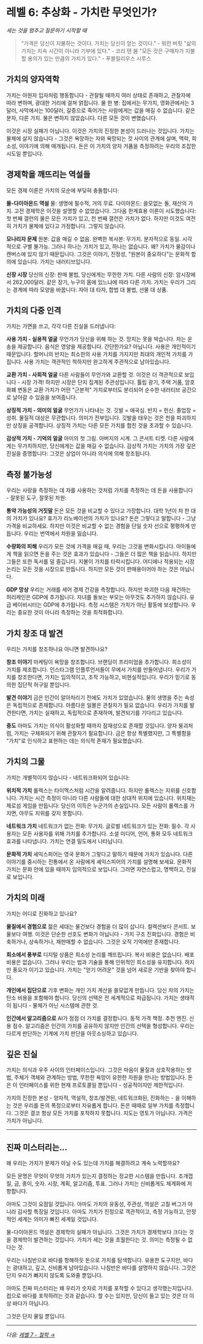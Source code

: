 # 레벨 6: 추상화 - 가치란 무엇인가?
*세는 것을 멈추고 질문하기 시작할 때*

> "가격은 당신이 지불하는 것이다. 가치는 당신이 얻는 것이다." - 워런 버핏
> "삶의 가치는 지속 시간이 아니라 기부에 있다." - 코리 텐 붐
> "모든 것은 구매자가 지불할 용의가 있는 만큼의 가치가 있다." - 푸블릴리우스 시루스

## 가치의 양자역학

가치는 아원자 입자처럼 행동합니다 - 관찰될 때까지 여러 상태로 존재하고, 관찰자에 따라 변하며, 광대한 거리에 걸쳐 얽힙니다. 물 한 병: 집에서는 무가치, 영화관에서는 3달러, 사막에서는 100달러, 갈증으로 죽어가는 사람에게는 값을 매길 수 없습니다. 같은 분자, 다른 가치. 물은 변하지 않았습니다. 다른 모든 것이 변했습니다.

이것은 시장 실패가 아닙니다. 이것은 가치의 진정한 본성이 드러나는 것입니다. 가치는 물체에 살지 않습니다 - 그것은 욕망하는 자와 욕망되는 것 사이의 관계에 살며, 맥락, 희소성, 이야기에 의해 매개됩니다. 돈은 이 가치의 양자 거품을 측정하려는 우리의 조잡한 시도일 뿐입니다.

## 경제학을 깨뜨리는 역설들

모든 경제 이론은 가치의 모순에 부딪혀 충돌합니다:

**물-다이아몬드 역설**
물: 생명에 필수적, 거의 무료. 다이아몬드: 쓸모없는 돌, 재산의 가치. 고전 경제학은 이것을 설명할 수 없었습니다. 그다음 한계효용 이론이 시도했습니다: 첫 번째 갤런의 물은 모든 가치가 있고, 천 번째 갤런은 가치가 없다. 하지만 이것도 여전히 가치가 물체에 있다고 가정합니다. 그렇지 않습니다.

**모나리자 문제**
원본: 값을 매길 수 없음. 완벽한 복사본: 무가치. 분자적으로 동일. 시각적으로 구별 불가능. 그러나 하나는 가치가 있고, 하나는 없습니다. 왜? 가치가 물감이나 캔버스에 있지 않기 때문입니다. 그것은 이야기, 진정성, "원본이 중요하다"는 문화적 합의에 있습니다. 가치는 내러티브입니다.

**신장 시장**
당신의 신장: 판매 불법, 당신에게는 무한한 가치. 다른 사람의 신장: 암시장에서 262,000달러. 같은 장기, 누구의 몸에 있느냐에 따라 다른 가치. 가치는 우리가 그리는 경계에 따라 모양을 바꿉니다: 자아 대 타자, 합법 대 불법, 선물 대 상품.

## 가치의 다중 인격

가치는 가면을 쓰고, 각각 다른 진실을 드러냅니다:

**사용 가치 - 실용적 얼굴**
무언가가 당신을 위해 하는 것. 망치는 못을 박습니다. 차는 운송을 제공합니다. 음식은 영양을 제공합니다. 간단한가요? 아닙니다. 사용은 개인적이기 때문입니다. 할머니의 반지는 최소한의 사용 가치를 가지지만 최대의 개인적 가치를 가집니다. 사용 가치는 객관적인 척하지만 완고하게 주관적으로 남아있습니다.

**교환 가치 - 사회적 얼굴**
다른 사람들이 무언가와 교환할 것. 이것은 더 객관적으로 보입니다 - 시장 가격! 하지만 시장은 단지 집계된 주관성입니다. 튤립 광기, 주택 거품, 암호화폐 변동은 교환 가치가 어떤 "근본적" 가치로부터도 분리되어 순수한 내러티브 공간으로 날아갈 수 있음을 보여줍니다.

**상징적 가치 - 의미의 얼굴**
무언가가 나타내는 것. 깃발 = 애국심. 반지 = 헌신. 졸업장 = 성취. 물질적 대상은 무관합니다. 의미가 전부입니다. 깃발을 태우는 것은 천을 파괴하지만 상징을 공격합니다. 상징적 가치는 다른 모든 가치를 합친 것을 초과할 수 있습니다.

**감상적 가치 - 기억의 얼굴**
아이의 첫 그림. 아버지의 시계. 그 콘서트 티켓. 다른 사람에게는 무가치하지만, 당신에게는 값을 매길 수 없습니다. 감상적 가치는 가치의 가장 깊은 진실을 증명합니다: 그것은 상업이 아니라 의식에 의해 창조됩니다.

## 측정 불가능성

우리는 사랑을 측정하는 데 자를 사용하는 것처럼 가치를 측정하는 데 돈을 사용합니다 - 잘못된 도구, 잘못된 차원:

**통약 가능성의 거짓말**
돈은 모든 것을 비교할 수 있다고 가장합니다. 대학 1년이 차 한 대의 가치가 있나요? 휴가가 리노베이션의 가치가 있나요? 돈은 그렇다고 말합니다 - 그냥 가격을 비교하세요. 하지만 이것은 비교할 수 없는 경험을 단일 숫자 선으로 평평하게 만듭니다. 우리는 번역에서 차원을 잃습니다.

**수량화의 피해**
우리가 모든 것에 가격을 매길 때, 우리는 그것을 변화시킵니다. 아이들에게 책을 읽으면 돈을 주는 것은 효과가 있습니다 - 그들은 더 많은 책을 읽습니다. 하지만 그들은 또한 독서를 덜 즐깁니다. 지불이 가치를 타락시킵니다. 어디에나 적용되는 시장 논리는 모든 것을 시장으로 만듭니다. 하지만 모든 것이 판매용이어야 하는 것은 아닙니다.

**GDP 망상**
우리는 거래를 세어 경제 건강을 측정합니다. 하지만 파괴한 다음 재건하는 허리케인은 GDP에 추가됩니다. 자녀를 돌보는 부모는 아무것도 추가하지 않습니다. 유급 베이비시터는 GDP에 추가됩니다. 측정 시스템은 가치가 아닌 활동에 보상합니다. 우리는 중요한 것이 아니라 측정하는 것을 최적화합니다.

## 가치 창조 대 발견

우리는 가치를 창조하나요 아니면 발견하나요?

**창조 이야기**
마케팅이 욕망을 창조합니다. 브랜딩이 프리미엄을 추가합니다. 희소성이 가치를 제조합니다. 인스타그램 인플루언서들이 무에서 가치를 만들어냅니다. 우리가 가치를 창조한다면, 가치는 임의적이고, 조작 가능하고, 비현실적입니다. 우리가 믿기로 동의한 집단적 허구일 뿐입니다.

**발견 이야기**
금은 인간이 알아차리기 전에도 가치가 있었습니다. 물의 생명을 주는 속성은 독립적으로 존재합니다. 아름다운 일몰은 관찰자가 필요 없습니다. 우리가 가치를 발견한다면, 가치는 실재하고, 독립적으로 존재하며, 발견되기를 기다리고 있습니다.

**중도**
아마도 가치는 의식이 활성화할 때까지 잠재성으로 존재할 것입니다. 양자 붕괴처럼, 가치는 구체화되기 위해 관찰자가 필요합니다. 금은 항상 특별했지만, 그 특별함을 "가치"로 인식하고 표현하는 데는 의식적 존재가 필요했습니다.

## 가치의 그물

가치는 개별적이지 않습니다 - 네트워크화되어 있습니다:

**위치적 가치**
롤렉스는 타이멕스처럼 시간을 알려줍니다. 하지만 롤렉스는 지위를 신호합니다. 가치는 시간 측정이 아니라 다른 사람들에 대한 상대적 위치에 있습니다. 위치재는 제로섬 게임을 만듭니다: 당신의 이득은 누군가의 손실입니다. 모든 사람이 롤렉스를 가지면, 아무도 지위를 갖지 못합니다.

**네트워크 가치**
네트워크가 없는 전화: 무가치. 글로벌 네트워크가 있는 전화: 필수. 각 사용자는 모든 사용자를 위해 가치를 추가합니다. 소셜 미디어, 언어, 통화 모두 네트워크 효과를 나타냅니다. 가치는 연결 밀도에서 나타납니다.

**문화적 가치**
셰익스피어는 영국 문화가 그렇다고 말하기 때문에 가치가 있습니다. 다른 이야기를 중시하는 전통에서 온 사람에게 셰익스피어의 가치를 설명해 보세요. 문화적 가치는 문화 안에 있을 때까지 임의적으로 보입니다. 그러면 자연스럽고, 명백하고, 진실로 보입니다.

## 가치의 미래

가치는 어디로 진화하고 있나요?

**물질에서 경험으로**
젊은 세대는 물건보다 경험을 더 많이 삽니다. 컬렉션보다 콘서트. 보물보다 여행. 이것은 단순한 선호도 변화가 아닙니다 - 가치 구조 진화입니다. 경험은 비축하거나, 상속하거나, 재판매할 수 없습니다. 그것은 오직 기억에만 존재합니다.

**희소에서 풍부로**
디지털 상품은 희소성 논리를 깨뜨립니다. 복사 비용은 없습니다. 배포 비용은 없습니다. 그러나 우리는 법과 기술을 통해 인위적인 희소성을 유지합니다. 하지만 풍요가 이기고 있습니다. 가치는 "얻기 어려운" 것을 넘어 새로운 기반을 찾아야 합니다.

**개인에서 집단으로**
기후 변화는 개인 가치 계산을 쓸모없게 만듭니다. 당신 차의 가치는 탄소 비용을 포함해야 합니다. 당신의 선택은 전 세계적으로 파급됩니다. 가치는 생태적이 됩니다 - 물체가 아닌 시스템에 관한 것.

**인간에서 알고리즘으로**
AI가 점점 더 가치를 결정합니다. 동적 가격 책정. 추천 엔진. 신용 점수. 알고리즘은 인간의 가치를 공유하지 않지만 인간의 선택을 형성합니다. 우리는 다르게 판단하는 기계에 가치 판단을 아웃소싱하고 있습니다.

## 깊은 진실

가치는 의식과 우주 사이의 인터페이스입니다. 그것은 마음이 물질과 상호작용하는 방법, 주체가 객체와 관계하는 방법, 무한한 욕망이 유한한 자원을 만나는 방법입니다. 돈은 이 인터페이스를 위한 현재 프로토콜일 뿐입니다 - 성공적이지만 제한적입니다.

가치의 진정한 본성 - 양자적, 역설적, 창조/발견된, 네트워크화된, 진화하는 - 을 이해하는 것은 우리를 돈의 폭정으로부터 자유롭게 합니다. 돈은 때때로 일부 가치를 측정합니다. 그것은 결코 항상 모든 가치를 포착하지 못합니다. 지도는 영토가 아닙니다. 가격은 가치가 아닙니다.

---

## 진짜 미스터리는...

왜 우리는 가치가 문제가 아닐 수도 있는데 가치를 해결하려고 계속 노력할까요?

모든 문명은 무엇이 무엇의 가치가 있는지 결정하는 정교한 시스템을 만듭니다. 조개껍질, 금, 종이, 숫자. 시장, 계획, 알고리즘, 투표. 그러나 가치는 신비롭게도 체계화에 저항합니다.

아마도 그것이 요점일 것입니다. 아마도 가치의 유동성, 주관성, 역설은 고칠 버그가 아니라 감사할 특징일 것입니다. 아마도 가치가 진정으로 객관적이고, 측정 가능하고, 안정적인 세계는 의미가 빠진 세계일 것입니다.

물-다이아몬드 역설은 경제학의 실패가 아닙니다. 그것은 가치가 경제학보다 크다는 것을 경제학이 발견하는 것입니다. 가치가 세는 것을 초월한다는 것. 의미는 측정될 수 없다는 것.

우리는 나침반으로 바다를 항해하듯 돈으로 가치를 탐색합니다. 유용한 도구지만, 바다는 광대하고, 깊고, 신비롭게 남아있습니다. 나침반은 바다를 설명하지 않습니다. 그것은 단지 우리가 빠지지 않도록 도와줄 뿐입니다.

아마도 진짜 미스터리는 왜 우리가 숫자로 가치를 포착할 수 있다고 생각했는지입니다. 컵으로 바다를 포착하려는 것과 같습니다. 할 수는 있지만, 당신이 들고 있는 것은 더 이상 바다가 아닙니다.

그것은 단지 물일 뿐입니다.

---

*다음: [레벨 7 - 철학 →](L7_Economic_Philosophy.md)*